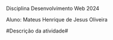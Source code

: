 Disciplina Desenvolvimento Web 2024

Aluno: Mateus Henrique de Jesus Oliveira

#Descrição da atividade#
